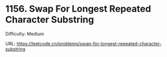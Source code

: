 # 1156. Swap For Longest Repeated Character Substring

Difficulty: Medium

URL: https://leetcode.cn/problems/swap-for-longest-repeated-character-substring

